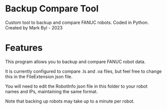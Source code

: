 # Backup Compare Tool
Custom tool to backup and compare FANUC robots. Coded in Python.
Created by Mark Byl - 2023

# Features
This program allows you to backup and compare FANUC robot data.

It is currently configured to compare .ls and .va files, but feel free to change this in the FileExtension json file.

You will need to edit the RobotInfo json file in this folder to your robot names and IPs, maintaining the same format.

Note that backing up robots may take up to a minute per robot.
